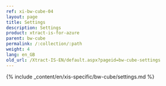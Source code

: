 ```yaml
---
ref: xi-bw-cube-04
layout: page
title: Settings
description: Settings
product: xtract-is-for-azure
parent: bw-cube
permalink: /:collection/:path
weight: 4
lang: en_GB
old_url: /Xtract-IS-EN/default.aspx?pageid=bw-cube-settings
---
```

{% include _content/en/xis-specific/bw-cube/settings.md %}
